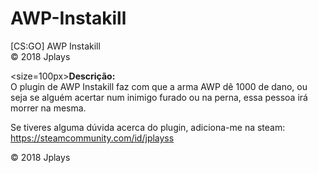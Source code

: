 # AWP-Instakill
[CS:GO] AWP Instakill<br>
© 2018 Jplays

<size=100px><b>Descrição:</b></size><br>
O plugin de AWP Instakill faz com que a arma AWP dê 1000 de dano, ou seja se alguém acertar num inimigo furado ou na perna, essa pessoa irá morrer na mesma.

Se tiveres alguma dúvida acerca do plugin, adiciona-me na steam: https://steamcommunity.com/id/jplayss

© 2018 Jplays
